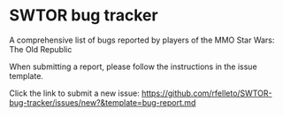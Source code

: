 # SWTOR bug tracker
A comprehensive list of bugs reported by players of the MMO Star Wars: The Old Republic

When submitting a report, please follow the instructions in the issue template.

Click the link to submit a new issue: https://github.com/rfelleto/SWTOR-bug-tracker/issues/new?&template=bug-report.md
